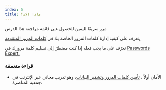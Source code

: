 ```yaml
---
index: 5
title: ماذا الان؟
---
```

مرر سريعًا لليمين للحصول على قائمة مراجعة هذا الدرس

تعرف على كيفية إدارة كلمات المرور الخاصة بك في [كلمات المرور المتقدمة.](umbrella://information/passwords/advanced)

تعرّف على ما يجب فعله إذا كنت مضطرًا إلى تسليم كلمة مرورك في [Passwords Expert.](umbrella://information/passwords/expert)

### قراءة متعمقة

* الأمان أولاً ، [تأمين كلمات المرور وتشفير البيانات](https://advocacyassembly.org/en/courses/31/#/chapter/1/lesson/1)، وهو تدريب مجاني عبر الإنترنت في جمعية المناصرة.